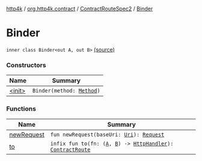 [http4k](../../../index.md) / [org.http4k.contract](../../index.md) / [ContractRouteSpec2](../index.md) / [Binder](./index.md)

# Binder

`inner class Binder<out A, out B>` [(source)](https://github.com/http4k/http4k/blob/master/http4k-contract/src/main/kotlin/org/http4k/contract/routeSpec.kt#L75)

### Constructors

| Name | Summary |
|---|---|
| [&lt;init&gt;](-init-.md) | `Binder(method: `[`Method`](../../../org.http4k.core/-method/index.md)`)` |

### Functions

| Name | Summary |
|---|---|
| [newRequest](new-request.md) | `fun newRequest(baseUri: `[`Uri`](../../../org.http4k.core/-uri/index.md)`): `[`Request`](../../../org.http4k.core/-request/index.md) |
| [to](to.md) | `infix fun to(fn: (`[`A`](index.md#A)`, `[`B`](index.md#B)`) -> `[`HttpHandler`](../../../org.http4k.core/-http-handler.md)`): `[`ContractRoute`](../../-contract-route/index.md) |
